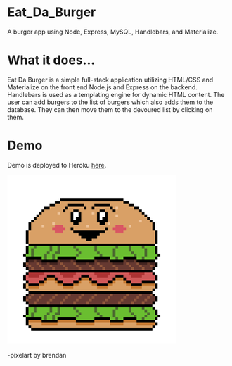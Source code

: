 # Eat_Da_Burger
A burger app using Node, Express, MySQL, Handlebars, and Materialize.

What it does...
=====================================================
Eat Da Burger is a simple full-stack application utilizing HTML/CSS and Materialize on the front end Node.js and Express on the backend. Handlebars is used as a templating engine for dynamic HTML content. The user can add burgers to the list of burgers which also adds them to the database. They can then move them to the devoured list by clicking on them. 

Demo
=====================================================
Demo is deployed to Heroku <a href="https://bmc-eat-da-burger.herokuapp.com/">here</a>.

![Screenshot](https://raw.githubusercontent.com/bmccaw/Eat_Da_Burger/master/public/assets/img/burger.gif)<br/>

-pixelart by brendan



